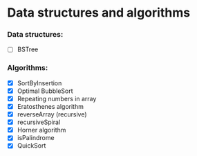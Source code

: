 # Data structures and algorithms
### Data structures:
 - [ ] BSTree
### Algorithms:
 - [x] SortByInsertion
 - [x] Optimal BubbleSort
 - [x] Repeating numbers in array
 - [x] Eratosthenes algorithm
 - [x] reverseArray (recursive)
 - [x] recursiveSpiral
 - [x] Horner algorithm
 - [x] isPalindrome
 - [x] QuickSort
